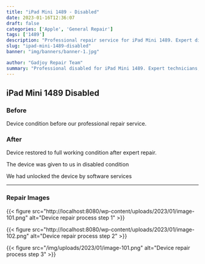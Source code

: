 ```yaml
---
title: "iPad Mini 1489 - Disabled"
date: 2023-01-16T12:36:07
draft: false
categories: ['Apple', 'General Repair']
tags: ['1489']
description: "Professional repair service for iPad Mini 1489. Expert diagnosis and quality repairs in Bangalore."
slug: "ipad-mini-1489-disabled"
banner: "img/banners/banner-1.jpg"

author: "Gadjoy Repair Team"
summary: "Professional disabled for iPad Mini 1489. Expert technicians, quality parts, warranty included."
---
```


## iPad Mini 1489 Disabled

### Before

Device condition before our professional repair service.

### After

Device restored to full working condition after expert repair.

The device was given to us in disabled condition

We had unlocked the device by software services

---

### Repair Images

{{< figure src="http://localhost:8080/wp-content/uploads/2023/01/image-101.png" alt="Device repair process step 1" >}}

{{< figure src="http://localhost:8080/wp-content/uploads/2023/01/image-102.png" alt="Device repair process step 2" >}}

{{< figure src="/img/uploads/2023/01/image-101.png" alt="Device repair process step 3" >}}

